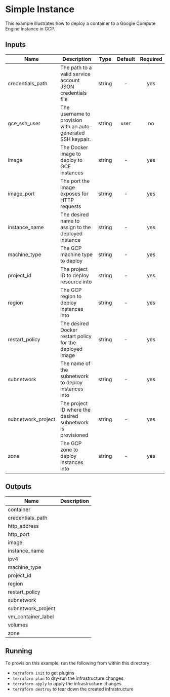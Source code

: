 # Simple Instance

This example illustrates how to deploy a container to a Google Compute Engine instance in GCP.

[^]: (autogen_docs_start)


## Inputs

| Name | Description | Type | Default | Required |
|------|-------------|:----:|:-----:|:-----:|
| credentials_path | The path to a valid service account JSON credentials file | string | - | yes |
| gce_ssh_user | The username to provision with an auto-generated SSH keypair. | string | `user` | no |
| image | The Docker image to deploy to GCE instances | string | - | yes |
| image_port | The port the image exposes for HTTP requests | string | - | yes |
| instance_name | The desired name to assign to the deployed instance | string | - | yes |
| machine_type | The GCP machine type to deploy | string | - | yes |
| project_id | The project ID to deploy resource into | string | - | yes |
| region | The GCP region to deploy instances into | string | - | yes |
| restart_policy | The desired Docker restart policy for the deployed image | string | - | yes |
| subnetwork | The name of the subnetwork to deploy instances into | string | - | yes |
| subnetwork_project | The project ID where the desired subnetwork is provisioned | string | - | yes |
| zone | The GCP zone to deploy instances into | string | - | yes |

## Outputs

| Name | Description |
|------|-------------|
| container |  |
| credentials_path |  |
| http_address |  |
| http_port |  |
| image |  |
| instance_name |  |
| ipv4 |  |
| machine_type |  |
| project_id |  |
| region |  |
| restart_policy |  |
| subnetwork |  |
| subnetwork_project |  |
| vm_container_label |  |
| volumes |  |
| zone |  |

[^]: (autogen_docs_end)

## Running

To provision this example, run the following from within this directory:

- `terraform init` to get plugins
- `terraform plan` to dry-run the infrastructure changes
- `terraform apply` to apply the infrastructure changes
- `terraform destroy` to tear down the created infrastructure